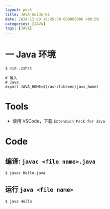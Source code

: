 ```yaml
---
layout: post
title: JAVA-Guide-01
date: 2024-12-09 16:45:30.000000000 +09:00
categories: [JAVA]
tags: [JAVA]
---
```



# 一 Java 环境

```shell
$ vim .zshrc

# 输入
# Java
export JAVA_HOME=$(/usr/libexec/java_home)
```

# Tools
* 使用 VSCode，下载 `Extension Pack for Java`


# Code
 
## 编译: `javac <file name>.java`

```
$ javac Hello.java
```

## 运行 `java <file name>`

```
$ java Hello
```
